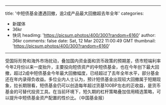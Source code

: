 
---
title: '中短债基金遭遇回撤，逾2成产品最大回撤超去年全年'
categories: 
 - 新媒体
 - 36kr
 - 快讯
headimg: 'https://picsum.photos/400/300?random=6160'
author: 36kr
comments: false
date: Sat, 12 Mar 2022 11:00:49 GMT
thumbnail: 'https://picsum.photos/400/300?random=6160'
---

<div>   
受国际形势和海外市场扰动，叠加国内资金面和货币政策的预期差，债市短端利率今年2月份以来一度抬升，主要投向短债资产的中短债基金，也在今年创下最大回撤，超过2成中短债基金今年最大回撤幅度，已经超过了去年全年水平，部分基金还在年内录得负收益。多位业内人士认为，预计短债基金出现较大回撤属于短期现象，拉长期限看，短债基金仍可以创造每年超过货基100BP左右的正收益，是货币基金的可替代投资工具。在当前环境下，短久期的杠杆策略叠加信用精选策略，可以提升中短债基金资产配置的性价比。（中国基金报）  
</div>
            